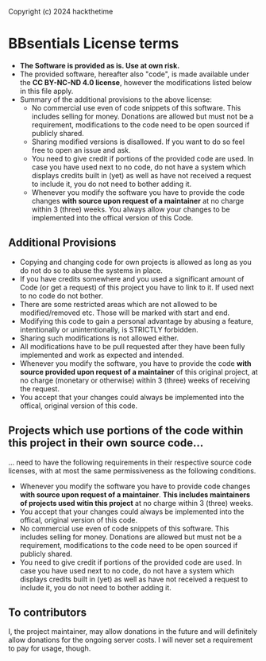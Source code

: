 Copyright (c) 2024 hackthetime

# BBsentials License terms

- **The Software is provided as is. Use at own risk.**
- The provided software, hereafter also "code", is made available under the **CC BY-NC-ND 4.0 license**, however the modifications listed below in this file apply.
- Summary of the additional provisions to the above license:
	- No commercial use even of code snippets of this software. This includes selling for money. Donations are allowed but must not be a requirement, modifications to the code need to be open sourced if publicly shared.
	- Sharing modified versions is disallowed. If you want to do so feel free to open an issue and ask.
	- You need to give credit if portions of the provided code are used. In case you have used next to no code, do not have a system which displays credits built in (yet) as well as have not received a request to include it, you do not need to bother adding it.
	- Whenever you modify the software you have to provide the code changes **with source upon request of a maintainer** at no charge within 3 (three) weeks. You always allow your changes to be implemented into the offical version of this Code.


## Additional Provisions

- Copying and changing code for own projects is allowed as long as you do not do so to abuse the systems in place.
- If you have credits somewhere and you used a significant amount of Code (or get a request) of this project you have to link to it. 
If used next to no code do not bother.
- There are some restricted areas which are not allowed to be modified/removed etc. Those will be marked with start and end.
- Modifying this code to gain a personal advantage by abusing a feature, intentionally or unintentionally, is STRICTLY forbidden. 
- Sharing such modifications is not allowed either. 
- All modifications have to be pull requested after they have been fully implemented and work as expected and intended.
- Whenever you modify the software, you have to provide the code **with source provided upon request of a maintainer** of this original project, at no charge (monetary or otherwise) within 3 (three) weeks of receiving the request. 
- You accept that your changes could always be implemented into the offical, original version of this code.


## Projects which use portions of the code within this project in their own source code…

… need to have the following requirements in their respective source code licenses, with at most the same permissiveness as the following conditions.

- Whenever you modify the software you have to provide code changes **with source upon request of a maintainer**. **This includes maintainers of projects used witin this project** at no charge within 3 (three) weeks.
- You accept that your changes could always be implemented into the offical, original version of this code.
- No commercial use even of code snippets of this software. This includes selling for money. Donations are allowed but must not be a requirement, modifications to the code need to be open sourced if publicly shared.
- You need to give credit if portions of the provided code are used. In case you have used next to no code, do not have a system which displays credits built in (yet) as well as have not received a request to include it, you do not need to bother adding it.


## To contributors

I, the project maintainer, may allow donations in the future and will definitely allow donations for the ongoing server costs. 
I will never set a requirement to pay for usage, though.

